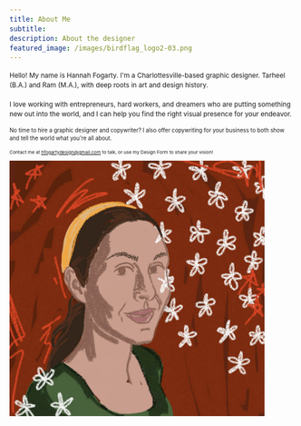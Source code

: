 ```yaml
---
title: About Me
subtitle:
description: About the designer
featured_image: /images/birdflag_logo2-03.png
---
```

<small> Hello! My name is Hannah Fogarty. I'm a Charlottesville-based graphic designer. Tarheel (B.A.) and Ram (M.A.), with deep roots in art and design history.
<br>
<br>
I love working with entrepreneurs, hard workers, and dreamers who are putting something new out into the world, and I can help you find the right visual presence for your endeavor.

<small> No time to hire a graphic designer and copywriter? I also offer copywriting for your business to both show and tell the world what you're all about.  

<small> Contact me at hfogartydesign@gmail.com to talk, or use my Design Form to share your vision! 


<img src="/images/portrait.jpg" width="450">

